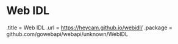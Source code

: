 # Web IDL

.title = Web IDL
.url = <https://heycam.github.io/webidl/>
.package = github.com/gowebapi/webapi/unknown/WebIDL
